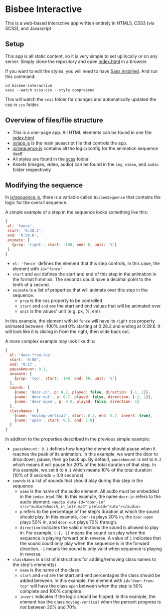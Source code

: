 # Bisbee Interactive

This is a web-based interactive app written entirely in HTML5, CSS3 (via SCSS), and Javascript

## Setup

This app is all static content, so it is very simple to set up locally or on any server. Simply clone the repository and open [index.html](https://github.com/beefoo/bisbee-interactive/blob/master/index.html) in a browser.

If you want to edit the styles, you will need to have [Sass installed](http://sass-lang.com/install). And run this command:

```
cd bisbee-interactive
sass --watch scss:css --style compressed
```

This will watch the `scss` folder for changes and automatically updated the css in `css` folder.

## Overview of files/file structure

- This is a one-page app. All HTML elements can be found in one file: [index.html](https://github.com/beefoo/bisbee-interactive/blob/master/index.html)
- [js/app.js](https://github.com/beefoo/bisbee-interactive/blob/master/js/app.js) is the main javascript file that controls the app.
- [js/sequence.js](https://github.com/beefoo/bisbee-interactive/blob/master/js/sequence.js) contains all the logic/config for the animation sequence itself
- All styles are found in the [scss](https://github.com/beefoo/bisbee-interactive/tree/master/scss) folder.
- Assets (images, video, audio) can be found in the `img`, `video`, and `audio` folder respectively

## Modifying the sequence

In [js/sequence.js](https://github.com/beefoo/bisbee-interactive/blob/master/js/sequence.js), there is a variable called `BisbeeSequence` that contains the logic for the overall sequence.

A simple example of a step in the sequence looks something like this:
 ```javascript
 {
  el: 'fence',
  start: '0:28.2',
  end: '0:39.6',
  animate: [
    {prop: 'right', start: -100, end: 0, unit: '%'}
  ]
}
```

- `el: 'fence'` defines the element that this step controls, in this case, the element with `id="fence"`
- `start` and `end` defines the start and end of this step in the animation in the format h:mm:ss. The seconds could have a decimal point to the tenth of a second.
- `animate` is a list of properties that will animate over this step in the sequence.
  - `prop` is the css property to be controlled
  - `start` and `end` are the start and end values that will be animated over
  - `unit` is the values' unit (e.g. px, %, em)

In this example, the element with id `fence` will have its `right` css property animated between -100% and 0% starting at 0:28.2 and ending at 0:39.6. It will look like it is sliding in from the right, then slide back out.

A more complex example may look like this:

```javascript
{
  el: 'door-from-top',
  start: '0:08',
  end: '0:17',
  pauseAmount: 0.1,
  animate: [
    {prop: 'top', start: -100, end: 50, unit: '%'}
  ],
  sounds: [
    {name: 'door-in', p: 0.2, played: false, direction: [-1, 1]},
    {name: 'door-out', p: 0.7, played: false, direction: [-1, 1]},
    {name: 'door-open', p: 0.5, played: false, direction: 1}
  ],
  classNames: [
    {name: 'moving-vertical', start: 0.3, end: 0.7, invert: true},
    {name: 'open', start: 0.5, end: 1.0}
  ]
}
```

In addition to the properties described in the previous simple example:

- `pauseAmount: 0.1` defines how long the element should pause when it reaches the peak of its animation. In this example, we want the door to drop down, pause, then go back up. By default, `pauseAmount` is set to `0.2` which means it will pause for 20% of the total duration of that step.  In this example, we set it to `0.1` which means 10% of the total duration (10% of 9 seconds = 0.9 seconds)
- `sounds` is a list of sounds that should play during this step in the sequence
  - `name` is the name of the audio element.  All audio must be embedded in the `index.html` file. In this example, the name `door-in` refers to the audio element: `<audio data-id="door-in" src="audio/whoosh_in_lotr.mp3" preload="auto"></audio>`
  - `p` refers to the percentage of the step's duration at which the sound should play. In this example, `door-in` plays 20% in, the `door-open` plays 50% in, and `door-out` plays 70% through.
  - `direction` indicates the valid directions the sound is allowed to play in. For example, `[-1, 1]` means the sound can play when the sequence is playing forward or in reverse. A value of `1` indicates that the sound could only play when the sequence is in the forward direction. `-1` means the sound is only valid when sequence is playing in reverse.
- `classNames` is a list of instructions for adding/removing class names to the step's element(s)
  - `name` is the name of the class
  - `start` and `end` are the start and end percentages the class should be added between. In this example, the element with `id="door-from-top"` will have the class `open` between when the step is 50% complete and 100% complete.
  - `invert` indicates if the logic should be flipped. In this example, the element has the class `moving-vertical` when the percent progress is _not_ between 30% and 70%.
